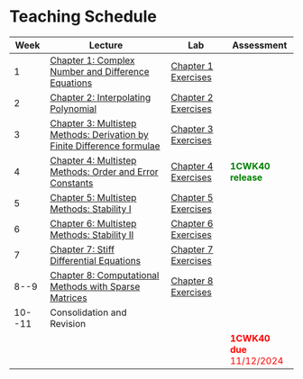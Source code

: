 # Teaching Schedule

| Week | Lecture | Lab| Assessment | 
|----|--------|---------| ----------|
|  1   | [Chapter 1: Complex Number and Difference Equations](chap01:complexNumber) | [Chapter 1 Exercises](chap01:exercises) |
|  2   | [Chapter 2: Interpolating Polynomial](chap02:interpolating)                | [Chapter 2 Exercises](chap02:exercises) |
|  3   | [Chapter 3: Multistep Methods: Derivation by Finite Difference formulae](chap:derivation) |   [Chapter 3 Exercises](chap:derivation:exercises)  |
|  4   | [Chapter 4: Multistep Methods: Order and Error Constants](chap:errorConstant) |   [Chapter 4 Exercises](chap:errorConstant:exercise)  | <span style="color:green">**1CWK40 release**</span> |
|  5   | [Chapter 5: Multistep Methods: Stability I](chap:stability1)               | [Chapter 5 Exercises](chap:stability1:exercise)  |
|  6   | [Chapter 6: Multistep Methods: Stability II](chap:stability2)              | [Chapter 6 Exercises](chap:stability2:exercise) |
|  7   | [Chapter 7: Stiff Differential Equations](chap:stiff)                      | [Chapter 7 Exercises](chap:stiff:exercise)  |
| 8--9 | [Chapter 8: Computational Methods with Sparse Matrices](chap:sparseMatrix) | [Chapter 8 Exercises](chap:sparseMatrix:exercise) | 
| 10--11   | Consolidation and Revision|                                         |  
|    |                                           |                                         |  <span style="color:red">**1CWK40 due**<br>11/12/2024</span>  |
